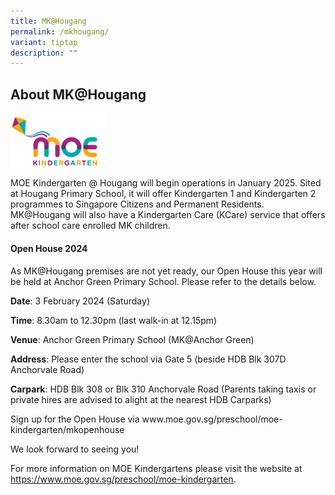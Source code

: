```yaml
---
title: MK@Hougang
permalink: /mkhougang/
variant: tiptap
description: ""
---
```

<h2>About MK@Hougang</h2><p></p><p></p><div class="isomer-image-wrapper"><img style="width: 30%;" height="auto" width="100%" alt="" src="/images/MK_logo.png"></div><p></p><p>MOE Kindergarten @ Hougang will begin operations in January 2025. Sited at Hougang Primary School, it will offer Kindergarten 1 and Kindergarten 2 programmes to Singapore Citizens and Permanent Residents. MK@Hougang will also have a Kindergarten Care (KCare) service that offers after school care enrolled MK children.</p><h4>Open House 2024</h4><p>As MK@Hougang premises are not yet ready, our Open House this year will be held at Anchor Green Primary School. Please refer to the details below.</p><p><strong>Date</strong>: 3 February 2024 (Saturday)</p><p><strong>Time</strong>:&nbsp;8.30am to 12.30pm (last walk-in at 12.15pm)</p><p><strong>Venue</strong>: Anchor Green Primary School (MK@Anchor Green)</p><p><strong>Address</strong>: Please enter the school via Gate 5 (beside HDB Blk 307D Anchorvale Road)&nbsp;&nbsp;&nbsp;&nbsp;&nbsp;&nbsp;&nbsp;&nbsp;&nbsp;&nbsp;&nbsp;&nbsp;&nbsp;&nbsp;&nbsp;&nbsp;</p><p><strong>Carpark</strong>: HDB Blk 308 or Blk 310 Anchorvale Road (Parents taking taxis or private hires are advised to alight at the nearest HDB Carparks)</p><p>Sign up for the Open House via <a rel="noopener noreferrer nofollow" target="_blank">www.moe.gov.sg/preschool/moe-kindergarten/mkopenhouse</a></p><p>We look forward to seeing you!</p><p></p><p>For more information on MOE Kindergartens please visit the website at <a href="https://www.moe.gov.sg/preschool/moe-kindergarten" rel="noopener noreferrer nofollow" target="_blank"><u>https://www.moe.gov.sg/preschool/moe-kindergarten</u></a>.</p><p></p><p></p>